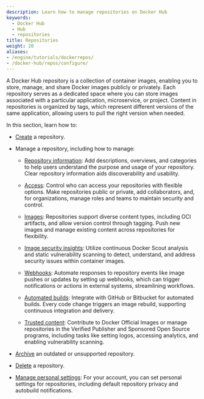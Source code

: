 ```yaml
---
description: Learn how to manage repositories on Docker Hub
keywords:
  - Docker Hub
  - Hub
  - repositories
title: Repositories
weight: 20
aliases:
- /engine/tutorials/dockerrepos/
- /docker-hub/repos/configure/
---
```


A Docker Hub repository is a collection of container images, enabling you to
store, manage, and share Docker images publicly or privately. Each repository
serves as a dedicated space where you can store images associated with a
particular application, microservice, or project. Content in repositories is
organized by tags, which represent different versions of the same application,
allowing users to pull the right version when needed.

In this section, learn how to:

- [Create](./create.md) a repository.
- Manage a repository, including how to manage:

   - [Repository information](./manage/information.md): Add descriptions,
     overviews, and categories to help users understand the purpose and usage of
     your repository. Clear repository information aids discoverability and
     usability.

   - [Access](./manage/access.md): Control who can access your repositories with
     flexible options. Make repositories public or private, add collaborators,
     and, for organizations, manage roles and teams to maintain security and
     control.

   - [Images](./manage/hub-images/_index.md): Repositories support diverse
     content types, including OCI artifacts, and allow version control through
     tagging. Push new images and manage existing content across repositories
     for flexibility.

   - [Image security insights](./manage/vulnerability-scanning.md): Utilize
     continuous Docker Scout analysis and static vulnerability scanning to
     detect, understand, and address security issues within container images.

   - [Webhooks](./manage/webhooks.md): Automate responses to repository events
     like image pushes or updates by setting up webhooks, which can trigger
     notifications or actions in external systems, streamlining workflows.

   - [Automated builds](./manage/builds/_index.md): Integrate with GitHub or
     Bitbucket for automated builds. Every code change triggers an image
     rebuild, supporting continuous integration and delivery.

   - [Trusted content](./manage/trusted-content/_index.md): Contribute to Docker
     Official Images or manage repositories in the Verified Publisher and
     Sponsored Open Source programs, including tasks like setting logos,
     accessing analytics, and enabling vulnerability scanning.

- [Archive](./archive.md) an outdated or unsupported repository.
- [Delete](./delete.md) a repository.
- [Manage personal settings](./settings.md): For your account, you can set personal
  settings for repositories, including default repository privacy and autobuild
  notifications.
